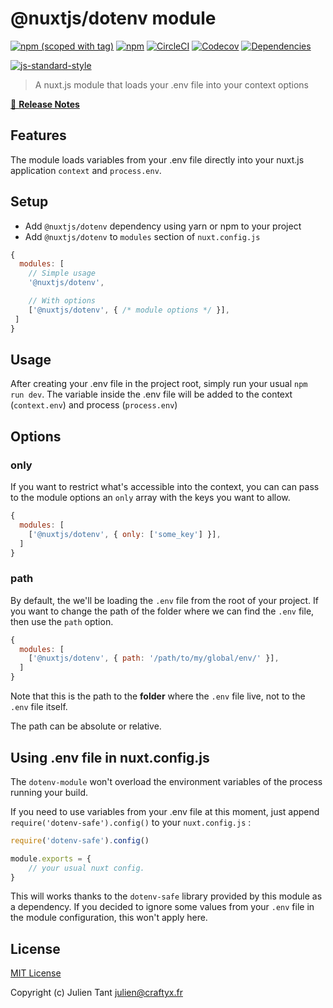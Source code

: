 # @nuxtjs/dotenv module

[![npm (scoped with tag)](https://img.shields.io/npm/v/@nuxtjs/dotenv/latest.svg?style=flat-square)](https://npmjs.com/package/@nuxtjs/dotenv)
[![npm](https://img.shields.io/npm/dt/@nuxtjs/dotenv.svg?style=flat-square)](https://npmjs.com/package/@nuxtjs/dotenv)
[![CircleCI](https://img.shields.io/circleci/project/github/nuxt-community/dotenv-module.svg?style=flat-square)](https://circleci.com/gh/nuxt-community/dotenv-module)
[![Codecov](https://img.shields.io/codecov/c/github/nuxt-community/dotenv-module.svg?style=flat-square)](https://codecov.io/gh/nuxt-community/dotenv-module)
[![Dependencies](https://david-dm.org/nuxt-community/dotenv-module/status.svg?style=flat-square)](https://david-dm.org/nuxt-community/dotenv-module)


[![js-standard-style](https://cdn.rawgit.com/standard/standard/master/badge.svg)](http://standardjs.com)

> A nuxt.js module that loads your .env file into your context options

[📖 **Release Notes**](./CHANGELOG.md)

## Features

The module loads variables from your .env file directly into your nuxt.js application `context` and `process.env`. 

## Setup
- Add `@nuxtjs/dotenv` dependency using yarn or npm to your project
- Add `@nuxtjs/dotenv` to `modules` section of `nuxt.config.js`

```js
{
  modules: [
    // Simple usage
    '@nuxtjs/dotenv',

    // With options
    ['@nuxtjs/dotenv', { /* module options */ }],
 ]
}
```

## Usage

After creating your .env file in the project root, simply run your usual `npm run dev`. The variable inside the .env file will be added to the context (`context.env`) and process (`process.env`)

## Options

### only

If you want to restrict what's accessible into the context, you can can pass to the module options an `only` array with the keys you want to allow.

```js
{
  modules: [
    ['@nuxtjs/dotenv', { only: ['some_key'] }],
  ]
}
```

### path

By default, the we'll be loading the `.env` file from the root of your project. If you want to change the path of the folder where we can find the `.env` file, then use the `path` option.

```js
{
  modules: [
    ['@nuxtjs/dotenv', { path: '/path/to/my/global/env/' }],
  ]
}
```

Note that this is the path to the **folder** where the `.env` file live, not to the `.env` file itself.

The path can be absolute or relative.

## Using .env file in nuxt.config.js

The `dotenv-module` won't overload the environment variables of the process running your build.

If you need to use variables from your .env file at this moment, just append `require('dotenv-safe').config()` to your `nuxt.config.js` :

```js
require('dotenv-safe').config()

module.exports = {
    // your usual nuxt config.
}
```

This will works thanks to the `dotenv-safe` library provided by this module as a dependency. If you decided to ignore some values from your `.env` file in the module configuration, this won't apply here.


## License

[MIT License](./LICENSE)

Copyright (c) Julien Tant <julien@craftyx.fr>
